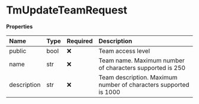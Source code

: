 # TmUpdateTeamRequest

**Properties**

| Name        | Type | Required | Description                                                      |
| :---------- | :--- | :------- | :--------------------------------------------------------------- |
| public      | bool | ❌       | Team access level                                                |
| name        | str  | ❌       | Team name. Maximum number of characters supported is 250         |
| description | str  | ❌       | Team description. Maximum number of characters supported is 1000 |

<!-- This file was generated by liblab | https://liblab.com/ -->
